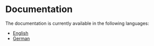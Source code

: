 # Documentation

The documentation is currently available in the following languages:

- [English](en-US/README.md)
- [German](de-DE/README.md)